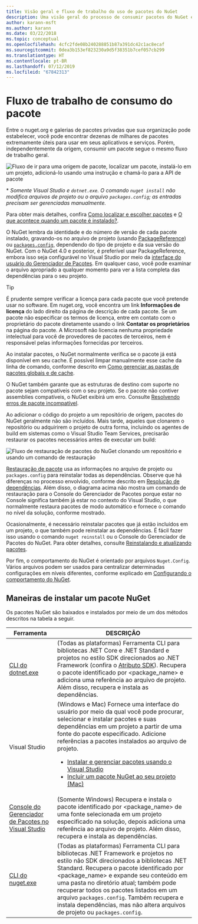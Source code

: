 ```yaml
---
title: Visão geral e fluxo de trabalho do uso de pacotes do NuGet
description: Uma visão geral do processo de consumir pacotes do NuGet em um projeto, com links para outras partes específicas do processo.
author: karann-msft
ms.author: karann
ms.date: 03/22/2018
ms.topic: conceptual
ms.openlocfilehash: 4cfc2fde08b240288851b87a391dc42c1ac8ecaf
ms.sourcegitcommit: 0dea3b153ef823230a9d5f38351b7cef057cb299
ms.translationtype: HT
ms.contentlocale: pt-BR
ms.lasthandoff: 07/12/2019
ms.locfileid: "67842313"
---
```

# <a name="package-consumption-workflow"></a>Fluxo de trabalho de consumo do pacote

Entre o nuget.org e galerias de pacotes privadas que sua organização pode estabelecer, você pode encontrar dezenas de milhares de pacotes extremamente úteis para usar em seus aplicativos e serviços. Porém, independentemente da origem, consumir um pacote segue o mesmo fluxo de trabalho geral.

![Fluxo de ir para uma origem de pacote, localizar um pacote, instalá-lo em um projeto, adicioná-lo usando uma instrução e chamá-lo para a API de pacote](media/Overview-01-GeneralFlow.png)

\* _Somente Visual Studio e `dotnet.exe`. O comando `nuget install` não modifica arquivos de projeto ou o arquivo `packages.config`; as entradas precisam ser gerenciadas manualmente._

Para obter mais detalhes, confira [Como localizar e escolher pacotes](../consume-packages/finding-and-choosing-packages.md) e [O que acontece quando um pacote é instalado?](../concepts/package-installation-process.md).

O NuGet lembra da identidade e do número de versão de cada pacote instalado, gravando-os no arquivo de projeto (usando [PackageReference](../consume-packages/package-references-in-project-files.md)) ou [`packages.config`](../reference/packages-config.md), dependendo do tipo de projeto e da sua versão do NuGet. Com o NuGet 4.0 e posterior, é preferível usar PackageReference, embora isso seja configurável no Visual Studio por meio da [interface do usuário do Gerenciador de Pacotes](../tools/package-manager-ui.md). Em qualquer caso, você pode examinar o arquivo apropriado a qualquer momento para ver a lista completa das dependências para o seu projeto.

> [!Tip]
> É prudente sempre verificar a licença para cada pacote que você pretende usar no software. Em nuget.org, você encontra um link **Informações de licença** do lado direito da página de descrição de cada pacote. Se um pacote não especificar os termos de licença, entre em contato com o proprietário do pacote diretamente usando o link **Contatar os proprietários** na página do pacote. A Microsoft não licencia nenhuma propriedade intelectual para você de provedores de pacotes de terceiros, nem é responsável pelas informações fornecidas por terceiros.

Ao instalar pacotes, o NuGet normalmente verifica se o pacote já está disponível em seu cache. É possível limpar manualmente esse cache da linha de comando, conforme descrito em [Como gerenciar as pastas de pacotes globais e de cache](../consume-packages/managing-the-global-packages-and-cache-folders.md).

O NuGet também garante que as estruturas de destino com suporte no pacote sejam compatíveis com o seu projeto. Se o pacote não contiver assemblies compatíveis, o NuGet exibirá um erro. Consulte [Resolvendo erros de pacote incompatível](dependency-resolution.md#resolving-incompatible-package-errors).

Ao adicionar o código do projeto a um repositório de origem, pacotes do NuGet geralmente não são incluídos. Mais tarde, aqueles que clonarem o repositório ou adquirirem o projeto de outra forma, incluindo os agentes de build em sistemas como o Visual Studio Team Services, precisarão restaurar os pacotes necessários antes de executar um build:

![Fluxo de restauração de pacotes do NuGet clonando um repositório e usando um comando de restauração](media/Overview-02-RestoreFlow.png)

[Restauração de pacote](../consume-packages/package-restore.md) usa as informações no arquivo de projeto ou `packages.config` para reinstalar todas as dependências. Observe que há diferenças no processo envolvido, conforme descrito em [Resolução de dependências](../consume-packages/dependency-resolution.md). Além disso, o diagrama acima não mostra um comando de restauração para o Console do Gerenciador de Pacotes porque estar no Console significa também já estar no contexto do Visual Studio, o que normalmente restaura pacotes de modo automático e fornece o comando no nível da solução, conforme mostrado.

Ocasionalmente, é necessário reinstalar pacotes que já estão incluídos em um projeto, o que também pode reinstalar as dependências. É fácil fazer isso usando o comando `nuget reinstall` ou o Console do Gerenciador de Pacotes do NuGet. Para obter detalhes, consulte [Reinstalando e atualizando pacotes](../consume-packages/reinstalling-and-updating-packages.md).

Por fim, o comportamento do NuGet é orientado por arquivos `Nuget.Config`. Vários arquivos podem ser usados para centralizar determinadas configurações em níveis diferentes, conforme explicado em [Configurando o comportamento do NuGet](../consume-packages/configuring-nuget-behavior.md).

## <a name="ways-to-install-a-nuget-package"></a>Maneiras de instalar um pacote NuGet

Os pacotes NuGet são baixados e instalados por meio de um dos métodos descritos na tabela a seguir.

| Ferramenta | DESCRIÇÃO |
| --- | --- |
| [CLI do dotnet.exe](install-use-packages-dotnet-cli.md) | (Todas as plataformas) Ferramenta CLI para bibliotecas .NET Core e .NET Standard e projetos no estilo SDK direcionados ao .NET Framework (confira o [Atributo SDK](/dotnet/core/tools/csproj#additions)). Recupera o pacote identificado por \<package_name\> e adiciona uma referência ao arquivo de projeto. Além disso, recupera e instala as dependências. |
| Visual Studio | (Windows e Mac) Fornece uma interface do usuário por meio da qual você pode procurar, selecionar e instalar pacotes e suas dependências em um projeto a partir de uma fonte do pacote especificado. Adicione referências a pacotes instalados ao arquivo de projeto.<ul><li>[Instalar e gerenciar pacotes usando o Visual Studio](../tools/package-manager-ui.md)</li><li>[Incluir um pacote NuGet ao seu projeto (Mac)](/visualstudio/mac/nuget-walkthrough)</li></ul> |
| [Console do Gerenciador de Pacotes no Visual Studio](../tools/package-manager-console.md) | (Somente Windows) Recupera e instala o pacote identificado por \<package_name\> de uma fonte selecionada em um projeto especificado na solução, depois adiciona uma referência ao arquivo de projeto. Além disso, recupera e instala as dependências. |
| [CLI do nuget.exe](install-use-packages-dotnet-cli.md) | (Todas as plataformas) Ferramenta CLI para bibliotecas .NET Framework e projetos no estilo não SDK direcionados a bibliotecas .NET Standard. Recupera o pacote identificado por \<package_name\> e expande seu conteúdo em uma pasta no diretório atual; também pode recuperar todos os pacotes listados em um arquivo `packages.config`. Também recupera e instala dependências, mas não altera arquivos de projeto ou `packages.config`. |
